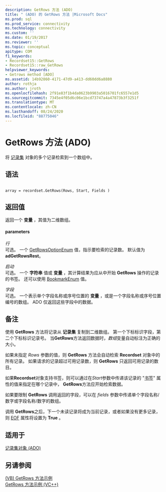 ```yaml
---
description: GetRows 方法 (ADO)
title: " (ADO) 的 GetRows 方法 |Microsoft Docs"
ms.prod: sql
ms.prod_service: connectivity
ms.technology: connectivity
ms.custom: ''
ms.date: 01/19/2017
ms.reviewer: ''
ms.topic: conceptual
apitype: COM
f1_keywords:
- Recordset15::GetRows
- Recordset15::raw_GetRows
helpviewer_keywords:
- Getrows method [ADO]
ms.assetid: 14b92860-4171-47d9-a413-dd60dd6a8880
author: rothja
ms.author: jroth
ms.openlocfilehash: 2f91e83f1b4da0623b9903a5016701fc6557e1d5
ms.sourcegitcommit: 7345e4f05d6c06e1bcd73747a4a47873b3f3251f
ms.translationtype: MT
ms.contentlocale: zh-CN
ms.lasthandoff: 08/24/2020
ms.locfileid: "88775046"
---
```

# <a name="getrows-method-ado"></a>GetRows 方法 (ADO)
将 [记录集](./recordset-object-ado.md) 对象的多个记录检索到一个数组中。  
  
## <a name="syntax"></a>语法  
  
```  
  
array = recordset.GetRows(Rows, Start, Fields )  
```  
  
## <a name="return-value"></a>返回值  
 返回一个 **变量** ，其值为二维数组。  
  
#### <a name="parameters"></a>parameters  
 *行*  
 可选。 一个 [GetRowsOptionEnum](./getrowsoptionenum.md) 值，指示要检索的记录数。 默认值为 **adGetRowsRest**。  
  
 *启动*  
 可选。 一个 **字符串** 值或 **变量** ，其计算结果为应从中开始 **GetRows** 操作的记录的书签。 还可以使用 [BookmarkEnum](./bookmarkenum.md) 值。  
  
 *字段*  
 可选。 一个表示单个字段名称或序号位置的 **变量** ，或是一个字段名称或序号位置编号的数组。 ADO 仅返回这些字段中的数据。  
  
## <a name="remarks"></a>备注  
 使用 **GetRows** 方法将记录从 **记录集** 复制到二维数组。 第一个下标标识字段，第二个下标标识记录号。 当**GetRows**方法返回数据时，*数组*变量自动标注为正确的大小。  
  
 如果未指定 *Rows* 参数的值，则 **GetRows** 方法会自动检索 **Recordset** 对象中的所有记录。 如果请求的记录超过可用记录数，则 **GetRows** 只返回可用记录的数目。  
  
 如果**Recordset**对象支持书签，则可以通过在*Start*参数中传递该记录的 "[书签](./bookmark-property-ado.md)" 属性的值来指定在哪个记录中， **GetRows**方法应开始检索数据。  
  
 如果要限制 **GetRows** 调用返回的字段，可以在 *fields* 参数中传递单个字段名称/数字或字段名称/数字的数组。  
  
 调用 **GetRows**之后，下一个未读记录将成为当前记录，或者如果没有更多记录，则 [EOF](./bof-eof-properties-ado.md) 属性将设置为 **True** 。  
  
## <a name="applies-to"></a>适用于  
 [记录集对象 (ADO)](./recordset-object-ado.md)  
  
## <a name="see-also"></a>另请参阅  
 [ (VB) GetRows 方法示例 ](./getrows-method-example-vb.md)   
 [GetRows 方法示例 (VC++)](./getrows-method-example-vc.md)